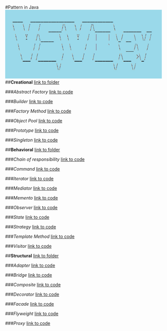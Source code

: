 #Pattern in Java
![logo](banner.jpg)
##**Creational** [link to folder](src/com/vsvdev/creational)

###*Abstract Factory*  [link to code](src/com/vsvdev/creational/abstractfactory/Describe.java)

###*Builder*  [link to code](src/com/vsvdev/creational/builder/Describe.java)

###*Factory Method*  [link to code](src/com/vsvdev/creational/factorymethod/Describe.java)

###*Object Pool*  [link to code](src/com/vsvdev/creational/object_pool/Describe.java)

###*Prototype*  [link to code](src/com/vsvdev/creational/prototype/Describe.java)

###*Singleton*  [link to code](src/com/vsvdev/creational/singleton/Describe.java)

##**Behavioral** [link to folder](src/com/vsvdev/behavioral)

###*Chain of responsibility*  [link to code](src/com/vsvdev/behavioral/chain/Describe.java)

###*Command*  [link to code](src/com/vsvdev/behavioral/command/Describe.java)

###*Iterator*  [link to code](src/com/vsvdev/behavioral/iterator/Describe.java)

###*Mediator*  [link to code](src/com/vsvdev/behavioral/mediator/Describe.java)

###*Memento*  [link to code](src/com/vsvdev/behavioral/memento/Describe.java)

###*Observer*  [link to code](src/com/vsvdev/behavioral/obseerver/Describe.java)

###*State*  [link to code](src/com/vsvdev/behavioral/state/Describe.java)

###*Strategy*  [link to code](src/com/vsvdev/behavioral/strategy/Describe.java)

###*Template Method* [link to code](src/com/vsvdev/behavioral/template_method/Describe.java)

###*Visitor*  [link to code](src/com/vsvdev/behavioral/visitor/Describe.java)


##**Structural** [link to folder](src/com/vsvdev/structural)

###*Adapter*   [link to code](src/com/vsvdev/structural/adapter/Describe.java)

###*Bridge*  [link to code](src/com/vsvdev/structural/bridge/Describe.java)
            
###*Composite*  [link to code](src/com/vsvdev/structural/composite/Describe.java)

###*Decorator*  [link to code](src/com/vsvdev/structural/decoratorwrapper/Describe.java)

###*Facade*  [link to code](src/com/vsvdev/structural/facade/Describe.java)

###*Flyweight*  [link to code](src/com/vsvdev/structural/flyweight/Describe.java)

###*Proxy*  [link to code](src/com/vsvdev/structural/proxy/Describe.java)
